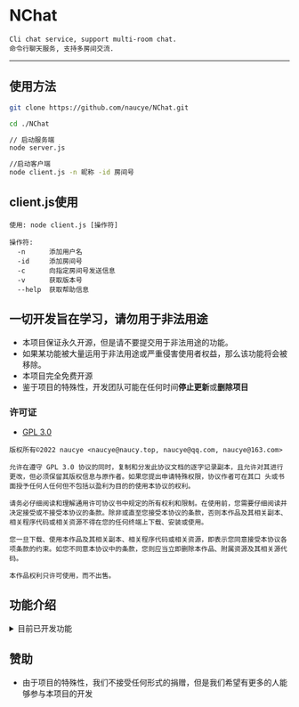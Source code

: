 # NChat
```
Cli chat service, support multi-room chat.
命令行聊天服务, 支持多房间交流.
```

---

## 使用方法

``` bash
git clone https://github.com/naucye/NChat.git

cd ./NChat

// 启动服务端
node server.js

//启动客户端
node client.js -n 昵称 -id 房间号
```
## client.js使用
```
使用: node client.js [操作符]

操作符:
  -n      添加用户名
  -id     添加房间号
  -c      向指定房间号发送信息
  -v      获取版本号
  --help  获取帮助信息
```

## 一切开发旨在学习，请勿用于非法用途

-   本项目保证永久开源，但是请不要提交用于非法用途的功能。
-   如果某功能被大量运用于非法用途或严重侵害使用者权益，那么该功能将会被移除。
-   本项目完全免费开源
-   鉴于项目的特殊性，开发团队可能在任何时间**停止更新**或**删除项目**

### 许可证

-   [GPL 3.0]([https://github.com/naucye/NChat/blob/main/LICENSE](https://github.com/naucye/NChat/blob/main/LICENSE))

```
版权所有©2022 naucye <naucye@naucy.top, naucye@qq.com, naucye@163.com>

允许在遵守 GPL 3.0 协议的同时，复制和分发此协议文档的逐字记录副本，且允许对其进行更改，但必须保留其版权信息与原作者。如果您提出申请特殊权限，协议作者可在其口 头或书面授予任何人任何但不包括以盈利为目的的使用本协议的权利。

请务必仔细阅读和理解通用许可协议书中规定的所有权利和限制。在使用前，您需要仔细阅读并决定接受或不接受本协议的条款。除非或直至您接受本协议的条款，否则本作品及其相关副本、相关程序代码或相关资源不得在您的任何终端上下载、安装或使用。

您一旦下载、使用本作品及其相关副本、相关程序代码或相关资源，即表示您同意接受本协议各项条款的约束。如您不同意本协议中的条款，您则应当立即删除本作品、附属资源及其相关源代码。

本作品权利只许可使用，而不出售。
```

## 功能介绍

<details>
  <summary>目前已开发功能</summary>

1.  多用户聊天
2.  支持创建房间

</details>

## 赞助

-   由于项目的特殊性，我们不接受任何形式的捐赠，但是我们希望有更多的人能够参与本项目的开发
